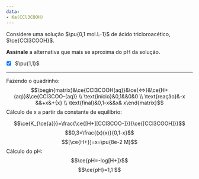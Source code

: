 ```yaml
---
data:
- Ka(CCl3COOH)
---
```


Considere uma solução $\pu{0,1 mol.L-1}$ de ácido tricloroacético, $\ce{CCl3COOH}$.

**Assinale** a alternativa que mais se aproxima do pH da solução.

- [x] $\pu{1,1}$


---

Fazendo o quadrinho:
$$\begin{matrix}&\ce{CCl3COOH(aq)}&\ce{<=>}&\ce{H+(aq)}&\ce{CCl3COO-(aq)} \\ \text{início}&0,1&&0&0 \\ \text{reação}&-x &&+x&+{x}  \\ \text{final}&0,1-x&&x& x\end{matrix}$$
Cálculo de x a partir da constante de equilíbrio:

$$\ce{K_{\ce{a}}}=\frac{\ce{[H+][CCl3COO-]}}{\ce{[CCl3COOH]}}$$
$$0,3=\frac{(x)(x)}{0,1-x}$$
$$[\ce{H+}]=x=\pu{8e-2 M}$$
Cálculo do pH:
$$\ce{pH=-log[H+]}$$
$$\ce{pH}=1,1 $$
